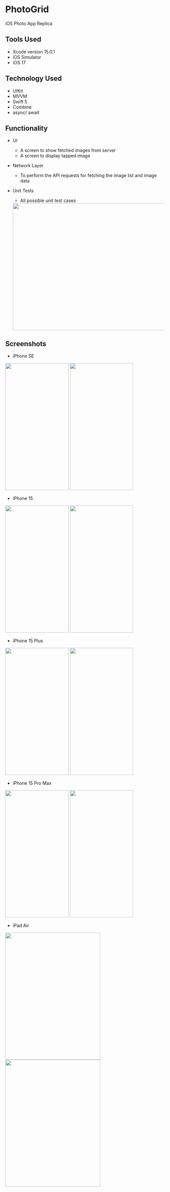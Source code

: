 # PhotoGrid
iOS Photo App Replica

## Tools Used

* Xcode version 15.0.1
* iOS Simulator
* iOS 17

## Technology Used

* UIKit
* MVVM
* Swift 5
* Combine
* async/ await

## Functionality 

* UI
  * A screen to show fetched images from server
  * A screen to display tapped image
   
* Network Layer
    * To perform the API requests for fetching the image list and image data

* Unit Tests
    * All possible unit test cases
    <img src="https://github.com/patilsaagar/PhotoGrid/assets/81484795/66bc10fb-75fb-4705-baeb-275e55f5fea0" width="1500" height="400"/>

      

## Screenshots
 * iPhone SE
<img src="https://github.com/patilsaagar/PhotoGrid/assets/81484795/758b1638-48ed-4cc0-b3c5-8157c55c4757" width="200" height="400"/>
<img src="https://github.com/patilsaagar/PhotoGrid/assets/81484795/fe918ff1-c727-46e3-adeb-cd40e4a00ed9" width="200" height="400"/>

 * iPhone 15
<img src="https://github.com/patilsaagar/PhotoGrid/assets/81484795/6ec4991e-1b01-4de8-b2d2-477825ddb33f" width="200" height="400"/>
<img src="https://github.com/patilsaagar/PhotoGrid/assets/81484795/6ec4991e-1b01-4de8-b2d2-477825ddb33f" width="200" height="400"/>

 * iPhone 15 Plus
<img src="https://github.com/patilsaagar/PhotoGrid/assets/81484795/3d7721e1-dd9d-4f84-8fb3-cd1674017c12" width="200" height="400"/>
<img src="https://github.com/patilsaagar/PhotoGrid/assets/81484795/8f0ae147-2cfa-4e57-be5d-20942be99308" width="200" height="400"/>


 * iPhone 15 Pro Max
<img src="https://github.com/patilsaagar/PhotoGrid/assets/81484795/5b5f7b37-48bd-4605-9dc7-c9ea093bd08e" width="200" height="400"/>
<img src="https://github.com/patilsaagar/PhotoGrid/assets/81484795/5115e427-48e2-4b39-b90a-2b94d7ce52c4" width="200" height="400"/>

 *  iPad Air
<img src="https://github.com/patilsaagar/PhotoGrid/assets/81484795/a4162a59-f891-4b81-9e14-7207a596cad2" width="300" height="400"/>
<img src="https://github.com/patilsaagar/PhotoGrid/assets/81484795/1de66143-e116-4b65-90db-c94fc6fd50cc" width="300" height="400"/>

